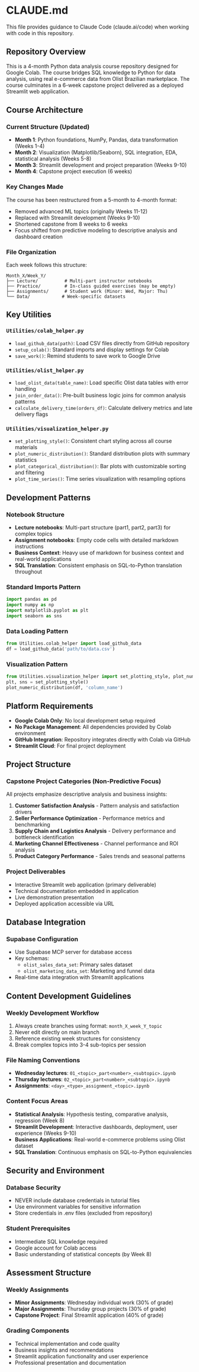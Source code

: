 # CLAUDE.md

This file provides guidance to Claude Code (claude.ai/code) when working with code in this repository.

## Repository Overview

This is a 4-month Python data analysis course repository designed for Google Colab. The course bridges SQL knowledge to Python for data analysis, using real e-commerce data from Olist Brazilian marketplace. The course culminates in a 6-week capstone project delivered as a deployed Streamlit web application.

## Course Architecture

### Current Structure (Updated)
- **Month 1**: Python foundations, NumPy, Pandas, data transformation (Weeks 1-4)
- **Month 2**: Visualization (Matplotlib/Seaborn), SQL integration, EDA, statistical analysis (Weeks 5-8)
- **Month 3**: Streamlit development and project preparation (Weeks 9-10)
- **Month 4**: Capstone project execution (6 weeks)

### Key Changes Made
The course has been restructured from a 5-month to 4-month format:
- Removed advanced ML topics (originally Weeks 11-12)
- Replaced with Streamlit development (Weeks 9-10)
- Shortened capstone from 8 weeks to 6 weeks
- Focus shifted from predictive modeling to descriptive analysis and dashboard creation

### File Organization
Each week follows this structure:
```
Month_X/Week_Y/
├── Lecture/          # Multi-part instructor notebooks
├── Practice/         # In-class guided exercises (may be empty)
├── Assignments/      # Student work (Minor: Wed, Major: Thu)
└── Data/            # Week-specific datasets
```

## Key Utilities

### `Utilities/colab_helper.py`
- `load_github_data(path)`: Load CSV files directly from GitHub repository
- `setup_colab()`: Standard imports and display settings for Colab
- `save_work()`: Remind students to save work to Google Drive

### `Utilities/olist_helper.py`
- `load_olist_data(table_name)`: Load specific Olist data tables with error handling
- `join_order_data()`: Pre-built business logic joins for common analysis patterns
- `calculate_delivery_time(orders_df)`: Calculate delivery metrics and late delivery flags

### `Utilities/visualization_helper.py`
- `set_plotting_style()`: Consistent chart styling across all course materials
- `plot_numeric_distribution()`: Standard distribution plots with summary statistics
- `plot_categorical_distribution()`: Bar plots with customizable sorting and filtering
- `plot_time_series()`: Time series visualization with resampling options

## Development Patterns

### Notebook Structure
- **Lecture notebooks**: Multi-part structure (part1, part2, part3) for complex topics
- **Assignment notebooks**: Empty code cells with detailed markdown instructions
- **Business Context**: Heavy use of markdown for business context and real-world applications
- **SQL Translation**: Consistent emphasis on SQL-to-Python translation throughout

### Standard Imports Pattern
```python
import pandas as pd
import numpy as np
import matplotlib.pyplot as plt
import seaborn as sns
```

### Data Loading Pattern
```python
from Utilities.colab_helper import load_github_data
df = load_github_data('path/to/data.csv')
```

### Visualization Pattern
```python
from Utilities.visualization_helper import set_plotting_style, plot_numeric_distribution
plt, sns = set_plotting_style()
plot_numeric_distribution(df, 'column_name')
```

## Platform Requirements

- **Google Colab Only**: No local development setup required
- **No Package Management**: All dependencies provided by Colab environment
- **GitHub Integration**: Repository integrates directly with Colab via GitHub
- **Streamlit Cloud**: For final project deployment

## Project Structure

### Capstone Project Categories (Non-Predictive Focus)
All projects emphasize descriptive analysis and business insights:
1. **Customer Satisfaction Analysis** - Pattern analysis and satisfaction drivers
2. **Seller Performance Optimization** - Performance metrics and benchmarking
3. **Supply Chain and Logistics Analysis** - Delivery performance and bottleneck identification
4. **Marketing Channel Effectiveness** - Channel performance and ROI analysis
5. **Product Category Performance** - Sales trends and seasonal patterns

### Project Deliverables
- Interactive Streamlit web application (primary deliverable)
- Technical documentation embedded in application
- Live demonstration presentation
- Deployed application accessible via URL

## Database Integration

### Supabase Configuration
- Use Supabase MCP server for database access
- Key schemas:
  - `olist_sales_data_set`: Primary sales dataset
  - `olist_marketing_data_set`: Marketing and funnel data
- Real-time data integration with Streamlit applications

## Content Development Guidelines

### Weekly Development Workflow
1. Always create branches using format: `month_X_week_Y_topic`
2. Never edit directly on main branch
3. Reference existing week structures for consistency
4. Break complex topics into 3-4 sub-topics per session

### File Naming Conventions
- **Wednesday lectures**: `01_<topic>_part<number>_<subtopic>.ipynb`
- **Thursday lectures**: `02_<topic>_part<number>_<subtopic>.ipynb`
- **Assignments**: `<day>_<type>_assignment_<topic>.ipynb`

### Content Focus Areas
- **Statistical Analysis**: Hypothesis testing, comparative analysis, regression (Week 8)
- **Streamlit Development**: Interactive dashboards, deployment, user experience (Weeks 9-10)
- **Business Applications**: Real-world e-commerce problems using Olist dataset
- **SQL Translation**: Continuous emphasis on SQL-to-Python equivalencies

## Security and Environment

### Database Security
- NEVER include database credentials in tutorial files
- Use environment variables for sensitive information
- Store credentials in .env files (excluded from repository)

### Student Prerequisites
- Intermediate SQL knowledge required
- Google account for Colab access
- Basic understanding of statistical concepts (by Week 8)

## Assessment Structure

### Weekly Assignments
- **Minor Assignments**: Wednesday individual work (30% of grade)
- **Major Assignments**: Thursday group projects (30% of grade)
- **Capstone Project**: Final Streamlit application (40% of grade)

### Grading Components
- Technical implementation and code quality
- Business insights and recommendations
- Streamlit application functionality and user experience
- Professional presentation and documentation